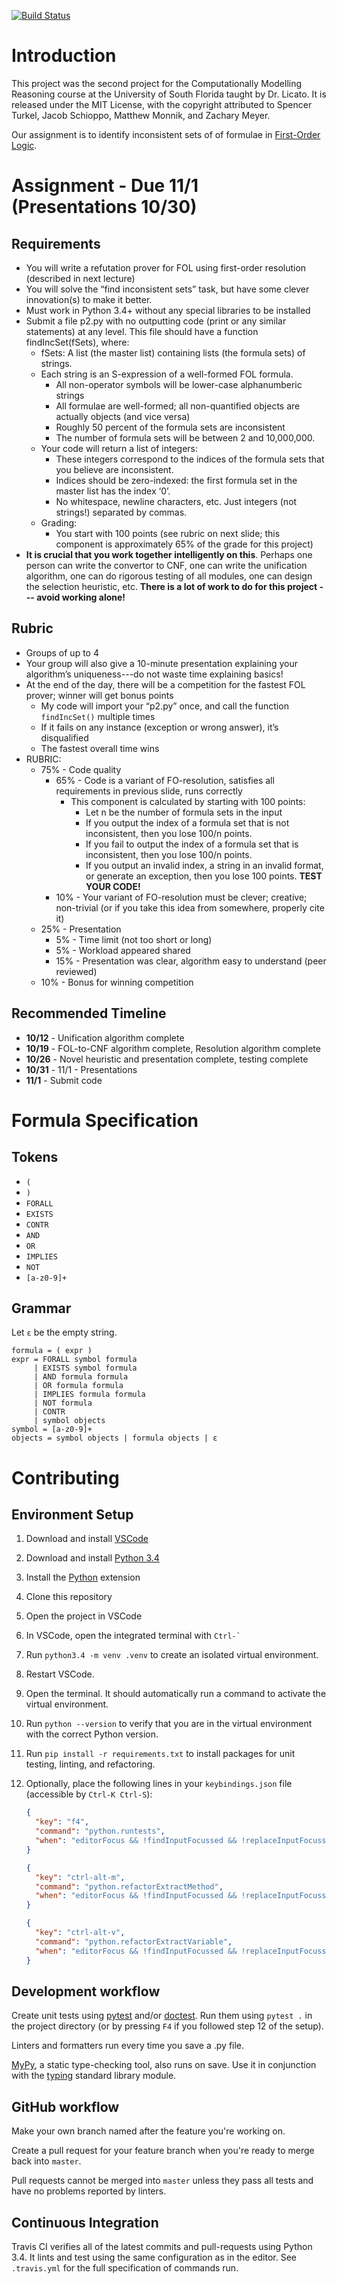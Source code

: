 [![Build Status](https://travis-ci.com/spencerturkel/first-order-refutation-prover.svg?token=gm1zuwtz6yWqd9Rwapxf&branch=master)](https://travis-ci.com/spencerturkel/first-order-refutation-prover)

# Introduction

This project was the second project for the Computationally Modelling Reasoning course at the University of South Florida taught by Dr. Licato.
It is released under the MIT License, with the copyright attributed to Spencer Turkel, Jacob Schioppo, Matthew Monnik, and Zachary Meyer.

Our assignment is to identify inconsistent sets of of formulae in
[First-Order Logic](https://en.wikipedia.org/wiki/First-order_logic).

# Assignment - Due 11/1 (Presentations 10/30)

## Requirements

- You will write a refutation prover for FOL using first-order resolution (described in next lecture)
- You will solve the “find inconsistent sets” task, but have some clever innovation(s) to make it better.
- Must work in Python 3.4+ without any special libraries to be installed
- Submit a file p2.py with no outputting code (print or any similar statements) at any level. This file should have a function findIncSet(fSets), where:
  - fSets: A list (the master list) containing lists (the formula sets) of strings.
  - Each string is an S-expression of a well-formed FOL formula.
    - All non-operator symbols will be lower-case alphanumberic strings
    - All formulae are well-formed; all non-quantified objects are actually objects (and vice versa)
    - Roughly 50 percent of the formula sets are inconsistent
    - The number of formula sets will be between 2 and 10,000,000.
  - Your code will return a list of integers:
    - These integers correspond to the indices of the formula sets that you believe are inconsistent.
    - Indices should be zero-indexed: the first formula set in the master list has the index ‘0’.
    - No whitespace, newline characters, etc. Just integers (not strings!) separated by commas.
  - Grading:
    - You start with 100 points (see rubric on next slide; this component is approximately 65% of the grade for this project)
- **It is crucial that you work together intelligently on this**. Perhaps one person can write the convertor to CNF, one can write the unification algorithm, one can do rigorous testing of all modules, one can design the selection heuristic, etc. **There is a lot of work to do for this project --- avoid working alone!**

## Rubric

- Groups of up to 4
- Your group will also give a 10-minute presentation explaining your algorithm’s uniqueness---do not waste time explaining basics!
- At the end of the day, there will be a competition for the fastest FOL prover; winner will get bonus points
  - My code will import your “p2.py” once, and call the function `findIncSet()` multiple times
  - If it fails on any instance (exception or wrong answer), it’s disqualified
  - The fastest overall time wins
- RUBRIC:
  - 75% - Code quality
    - 65% - Code is a variant of FO-resolution, satisfies all requirements in previous slide, runs correctly
      - This component is calculated by starting with 100 points:
        - Let n be the number of formula sets in the input
        - If you output the index of a formula set that is not inconsistent, then you lose 100/n points.
        - If you fail to output the index of a formula set that is inconsistent, then you lose 100/n points.
        - If you output an invalid index, a string in an invalid format, or generate an exception, then you lose 100 points. **TEST YOUR CODE!**
    - 10% - Your variant of FO-resolution must be clever; creative; non-trivial (or if you take this idea from somewhere, properly cite it)
  - 25% - Presentation
    - 5% - Time limit (not too short or long)
    - 5% - Workload appeared shared
    - 15% - Presentation was clear, algorithm easy to understand (peer reviewed)
  - 10% - Bonus for winning competition

## Recommended Timeline

- **10/12** - Unification algorithm complete
- **10/19** - FOL-to-CNF algorithm complete, Resolution algorithm complete
- **10/26** - Novel heuristic and presentation complete, testing complete
- **10/31** - 11/1 - Presentations
- **11/1** - Submit code

# Formula Specification

## Tokens

- `(`
- `)`
- `FORALL`
- `EXISTS`
- `CONTR`
- `AND`
- `OR`
- `IMPLIES`
- `NOT`
- `[a-z0-9]+`

## Grammar

Let `ε` be the empty string.

```
formula = ( expr )
expr = FORALL symbol formula
     | EXISTS symbol formula
     | AND formula formula
     | OR formula formula
     | IMPLIES formula formula
     | NOT formula
     | CONTR
     | symbol objects
symbol = [a-z0-9]+
objects = symbol objects | formula objects | ε
```

# Contributing

## Environment Setup

1. Download and install [VSCode](https://code.visualstudio.com/)
2. Download and install [Python 3.4](https://www.python.org/downloads/release/python-344/)
3. Install the [Python](https://marketplace.visualstudio.com/items?itemName=ms-python.python) extension
4. Clone this repository
5. Open the project in VSCode
6. In VSCode, open the integrated terminal with `` Ctrl-` ``
7. Run `python3.4 -m venv .venv` to create an isolated virtual environment.
8. Restart VSCode.
9. Open the terminal. It should automatically run a command to activate the virtual environment.
10. Run `python --version` to verify that you are in the virtual environment with the correct Python version.
11. Run `pip install -r requirements.txt` to install packages for unit testing, linting, and refactoring.
12. Optionally, place the following lines in your `keybindings.json` file (accessible by `Ctrl-K Ctrl-S`):

    ```json
    {
      "key": "f4",
      "command": "python.runtests",
      "when": "editorFocus && !findInputFocussed && !replaceInputFocussed && editorLangId == 'python'"
    }
    ```

    ```json
    {
      "key": "ctrl-alt-m",
      "command": "python.refactorExtractMethod",
      "when": "editorFocus && !findInputFocussed && !replaceInputFocussed && editorLangId == 'python'"
    }
    ```

    ```json
    {
      "key": "ctrl-alt-v",
      "command": "python.refactorExtractVariable",
      "when": "editorFocus && !findInputFocussed && !replaceInputFocussed && editorLangId == 'python'"
    }
    ```

## Development workflow

Create unit tests using [pytest](https://docs.pytest.org/en/latest/contents.html) and/or [doctest](https://docs.python.org/3/library/doctest.html).
Run them using `pytest .` in the project directory (or by pressing `F4` if you followed step 12 of the setup).

Linters and formatters run every time you save a .py file.

[MyPy](https://mypy.readthedocs.io/en/latest/index.html), a static type-checking tool, also runs on save.
Use it in conjunction with the [typing](https://docs.python.org/3.5/library/typing.html) standard library module.

## GitHub workflow

Make your own branch named after the feature you're working on.

Create a pull request for your feature branch when you're ready to merge back into `master`.

Pull requests cannot be merged into `master` unless they pass all tests and have no problems reported by linters.

## Continuous Integration

Travis CI verifies all of the latest commits and pull-requests using Python 3.4.
It lints and test using the same configuration as in the editor.
See `.travis.yml` for the full specification of commands run.
